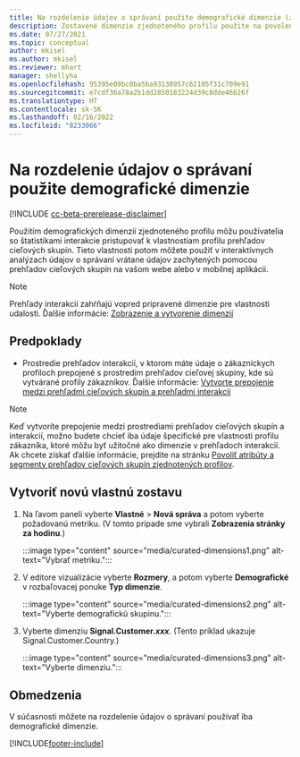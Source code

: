 ```yaml
---
title: Na rozdelenie údajov o správaní použite demografické dimenzie (zostavené dimenzie)
description: Zostavené dimenzie zjednoteného profilu použite na povolenie vlastností zákazníckeho profilu prehľadov cieľových skupín.
ms.date: 07/27/2021
ms.topic: conceptual
author: mkisel
ms.author: mkisel
ms.reviewer: mhart
manager: shellyha
ms.openlocfilehash: 95395e09bc0ba5ba93138957c62105f31c709e91
ms.sourcegitcommit: e7cdf36a78a2b1dd2850183224d39c8dde46b26f
ms.translationtype: HT
ms.contentlocale: sk-SK
ms.lasthandoff: 02/16/2022
ms.locfileid: "8233066"
---
```

# <a name="use-demographic-dimensions-for-splitting-behavioral-data"></a>Na rozdelenie údajov o správaní použite demografické dimenzie

[!INCLUDE [cc-beta-prerelease-disclaimer](includes/cc-beta-prerelease-disclaimer.md)]

Použitím demografických dimenzií zjednoteného profilu môžu používatelia so štatistikami interakcie pristupovať k vlastnostiam profilu prehľadov cieľových skupín. Tieto vlastnosti potom môžete použiť v interaktívnych analýzach údajov o správaní vrátane údajov zachytených pomocou prehľadov cieľových skupín na vašom webe alebo v mobilnej aplikácii.

>[!NOTE]
> Prehľady interakcií zahŕňajú vopred pripravené dimenzie pre vlastnosti udalosti. Ďalšie informácie: [Zobrazenie a vytvorenie dimenzií](dimensions.md)

## <a name="prerequisite"></a>Predpoklady

- Prostredie prehľadov interakcií, v ktorom máte údaje o zákazníckych profiloch prepojené s prostredím prehľadov cieľovej skupiny, kde sú vytvárané profily zákazníkov. Ďalšie informácie: [Vytvorte prepojenie medzi prehľadmi cieľových skupín a prehľadmi interakcií](integrate-audience-insights-engagement-insights.md)

> [!NOTE]
> Keď vytvoríte prepojenie medzi prostrediami prehľadov cieľových skupín a interakcií, možno budete chcieť iba údaje špecifické pre vlastnosti profilu zákazníka, ktoré môžu byť užitočné ako dimenzie v prehľadoch interakcií. Ak chcete získať ďalšie informácie, prejdite na stránku [Povoliť atribúty a segmenty prehľadov cieľových skupín zjednotených profilov](integrate-audience-insights-engagement-insights.md#enable-audience-insights-unified-profiles-attributes-and-segments).

## <a name="create-a-new-custom-report"></a>Vytvoriť novú vlastnú zostavu

1. Na ľavom paneli vyberte **Vlastné** > **Nová správa** a potom vyberte požadovanú metriku. (V tomto prípade sme vybrali **Zobrazenia stránky za hodinu**.)

    :::image type="content" source="media/curated-dimensions1.png" alt-text="Vybrať metriku.":::

2. V editore vizualizácie vyberte **Rozmery**, a potom vyberte **Demografické** v rozbaľovacej ponuke **Typ dimenzie**.

    :::image type="content" source="media/curated-dimensions2.png" alt-text="Vyberte demografickú skupinu.":::

3. Vyberte dimenziu **Signal.Customer.*xxx***. (Tento príklad ukazuje Signal.Customer.Country.)

    :::image type="content" source="media/curated-dimensions3.png" alt-text="Vyberte dimenziu.":::
  
## <a name="limitations"></a>Obmedzenia

V súčasnosti môžete na rozdelenie údajov o správaní používať iba demografické dimenzie.


[!INCLUDE[footer-include](../includes/footer-banner.md)]
